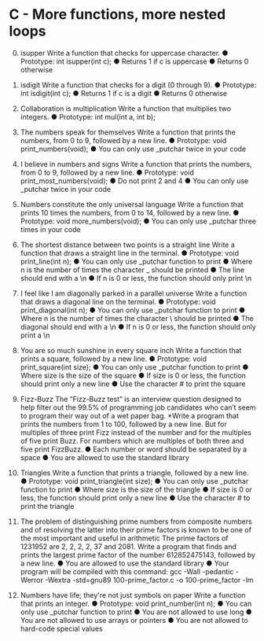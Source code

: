 # C - More functions, more nested loops

0. isupper
Write a function that checks for uppercase character.
● Prototype: int isupper(int c);
● Returns 1 if c is uppercase
● Returns 0 otherwise

1. isdigit
Write a function that checks for a digit (0 through 9).
● Prototype: int isdigit(int c);
● Returns 1 if c is a digit
● Returns 0 otherwise

2. Collaboration is multiplication
Write a function that multiplies two integers.
● Prototype: int mul(int a, int b);

3. The numbers speak for themselves
Write a function that prints the numbers, from 0 to 9, followed by a new line.
● Prototype: void print_numbers(void);
● You can only use _putchar twice in your code

4. I believe in numbers and signs
Write a function that prints the numbers, from 0 to 9, followed by a new line.
● Prototype: void print_most_numbers(void);
● Do not print 2 and 4
● You can only use _putchar twice in your code

5. Numbers constitute the only universal language
Write a function that prints 10 times the numbers, from 0 to 14, followed by a new line.
● Prototype: void more_numbers(void);
● You can only use _putchar three times in your code

6. The shortest distance between two points is a straight line
Write a function that draws a straight line in the terminal.
● Prototype: void print_line(int n);
● You can only use _putchar function to print
● Where n is the number of times the character _ should be printed
● The line should end with a \n
● If n is 0 or less, the function should only print \n
7. I feel like I am diagonally parked in a parallel universe
Write a function that draws a diagonal line on the terminal.
● Prototype: void print_diagonal(int n);
● You can only use _putchar function to print
● Where n is the number of times the character \ should be printed
● The diagonal should end with a \n
● If n is 0 or less, the function should only print a \n
8. You are so much sunshine in every square inch
Write a function that prints a square, followed by a new line.
● Prototype: void print_square(int size);
● You can only use _putchar function to print
● Where size is the size of the square
● If size is 0 or less, the function should print only a new line
● Use the character # to print the square
9. Fizz-Buzz
The “Fizz-Buzz test” is an interview question designed to help filter out the 99.5% of programming job candidates who can’t seem to program their way out of a wet paper bag.
*Write a program that prints the numbers from 1 to 100, followed by a new line. But for multiples of three print Fizz instead of the number and for the multiples of five print Buzz. For numbers which are multiples of both three and five print FizzBuzz.
● Each number or word should be separated by a space
● You are allowed to use the standard library
10. Triangles
Write a function that prints a triangle, followed by a new line.
● Prototype: void print_triangle(int size);
● You can only use _putchar function to print
● Where size is the size of the triangle
● If size is 0 or less, the function should print only a new line
● Use the character # to print the triangle
11. The problem of distinguishing prime numbers from composite numbers and of resolving the latter into their prime factors is known to be one of the most important and useful in arithmetic
The prime factors of 1231952 are 2, 2, 2, 2, 37 and 2081.
Write a program that finds and prints the largest prime factor of the number 612852475143, followed by a new line.
● You are allowed to use the standard library
● Your program will be compiled with this command: gcc -Wall -pedantic -Werror -Wextra -std=gnu89 100-prime_factor.c -o 100-prime_factor -lm
12. Numbers have life; they're not just symbols on paper
Write a function that prints an integer.
● Prototype: void print_number(int n);
● You can only use _putchar function to print
● You are not allowed to use long
● You are not allowed to use arrays or pointers
● You are not allowed to hard-code special values

